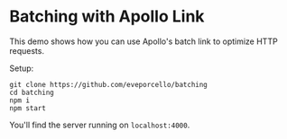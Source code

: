 # Batching with Apollo Link

This demo shows how you can use Apollo's batch link to optimize HTTP requests. 

Setup:

```
git clone https://github.com/eveporcello/batching
cd batching
npm i
npm start
```

You'll find the server running on `localhost:4000`.
